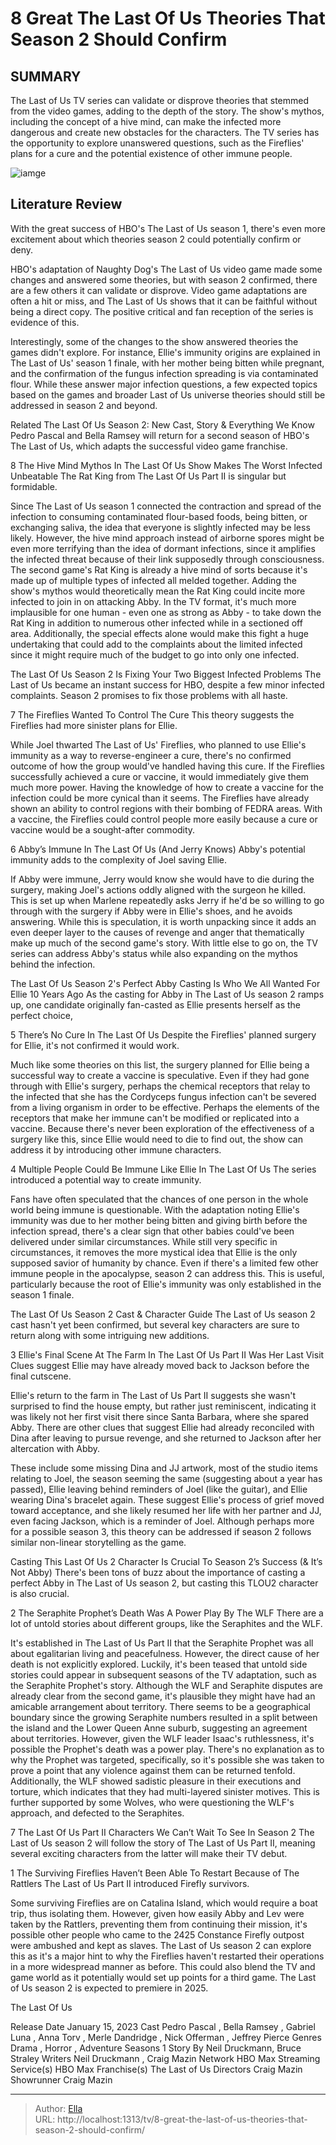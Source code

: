 # 8 Great The Last Of Us Theories That Season 2 Should Confirm


## SUMMARY 


 The Last of Us TV series can validate or disprove theories that stemmed from the video games, adding to the depth of the story. 
 The show&#39;s mythos, including the concept of a hive mind, can make the infected more dangerous and create new obstacles for the characters. 
 The TV series has the opportunity to explore unanswered questions, such as the Fireflies&#39; plans for a cure and the potential existence of other immune people. 

![iamge](https://static1.srcdn.com/wordpress/wp-content/uploads/2024/01/joel-frowning-at-ellie-in-the-last-of-us-tv-series-season-1.jpg)

## Literature Review
With the great success of HBO&#39;s The Last of Us season 1, there&#39;s even more excitement about which theories season 2 could potentially confirm or deny.




HBO&#39;s adaptation of Naughty Dog&#39;s The Last of Us video game made some changes and answered some theories, but with season 2 confirmed, there are a few others it can validate or disprove. Video game adaptations are often a hit or miss, and The Last of Us shows that it can be faithful without being a direct copy. The positive critical and fan reception of the series is evidence of this.

Interestingly, some of the changes to the show answered theories the games didn&#39;t explore. For instance, Ellie&#39;s immunity origins are explained in The Last of Us&#39; season 1 finale, with her mother being bitten while pregnant, and the confirmation of the fungus infection spreading is via contaminated flour. While these answer major infection questions, a few expected topics based on the games and broader Last of Us universe theories should still be addressed in season 2 and beyond.
            
Related
 The Last Of Us Season 2: New Cast, Story &amp; Everything We Know 
Pedro Pascal and Bella Ramsey will return for a second season of HBO&#39;s The Last of Us, which adapts the successful video game franchise.



 8  The Hive Mind Mythos In The Last Of Us Show Makes The Worst Infected Unbeatable 
The Rat King from The Last Of Us Part II is singular but formidable.



Since The Last of Us season 1 connected the contraction and spread of the infection to consuming contaminated flour-based foods, being bitten, or exchanging saliva, the idea that everyone is slightly infected may be less likely. However, the hive mind approach instead of airborne spores might be even more terrifying than the idea of dormant infections, since it amplifies the infected threat because of their link supposedly through consciousness. The second game&#39;s Rat King is already a hive mind of sorts because it&#39;s made up of multiple types of infected all melded together.
Adding the show&#39;s mythos would theoretically mean the Rat King could incite more infected to join in on attacking Abby. In the TV format, it&#39;s much more implausible for one human - even one as strong as Abby - to take down the Rat King in addition to numerous other infected while in a sectioned off area. Additionally, the special effects alone would make this fight a huge undertaking that could add to the complaints about the limited infected since it might require much of the budget to go into only one infected.
            

 The Last Of Us Season 2 Is Fixing Your Two Biggest Infected Problems 
The Last of Us became an instant success for HBO, despite a few minor infected complaints. Season 2 promises to fix those problems with all haste.



 7  The Fireflies Wanted To Control The Cure 
This theory suggests the Fireflies had more sinister plans for Ellie.
        

While Joel thwarted The Last of Us&#39; Fireflies, who planned to use Ellie&#39;s immunity as a way to reverse-engineer a cure, there&#39;s no confirmed outcome of how the group would&#39;ve handled having this cure. If the Fireflies successfully achieved a cure or vaccine, it would immediately give them much more power. Having the knowledge of how to create a vaccine for the infection could be more cynical than it seems. The Fireflies have already shown an ability to control regions with their bombing of FEDRA areas. With a vaccine, the Fireflies could control people more easily because a cure or vaccine would be a sought-after commodity.




 6  Abby’s Immune In The Last Of Us (And Jerry Knows) 
Abby&#39;s potential immunity adds to the complexity of Joel saving Ellie.
        

If Abby were immune, Jerry would know she would have to die during the surgery, making Joel&#39;s actions oddly aligned with the surgeon he killed. This is set up when Marlene repeatedly asks Jerry if he&#39;d be so willing to go through with the surgery if Abby were in Ellie&#39;s shoes, and he avoids answering. While this is speculation, it is worth unpacking since it adds an even deeper layer to the causes of revenge and anger that thematically make up much of the second game&#39;s story. With little else to go on, the TV series can address Abby&#39;s status while also expanding on the mythos behind the infection.



 The Last Of Us Season 2&#39;s Perfect Abby Casting Is Who We All Wanted For Ellie 10 Years Ago 
As the casting for Abby in The Last of Us season 2 ramps up, one candidate originally fan-casted as Ellie presents herself as the perfect choice,




 5  There’s No Cure In The Last Of Us 
Despite the Fireflies&#39; planned surgery for Ellie, it&#39;s not confirmed it would work.
        

Much like some theories on this list, the surgery planned for Ellie being a successful way to create a vaccine is speculative. Even if they had gone through with Ellie&#39;s surgery, perhaps the chemical receptors that relay to the infected that she has the Cordyceps fungus infection can&#39;t be severed from a living organism in order to be effective. Perhaps the elements of the receptors that make her immune can&#39;t be modified or replicated into a vaccine. Because there&#39;s never been exploration of the effectiveness of a surgery like this, since Ellie would need to die to find out, the show can address it by introducing other immune characters.




 4  Multiple People Could Be Immune Like Ellie In The Last Of Us 
The series introduced a potential way to create immunity.
        

Fans have often speculated that the chances of one person in the whole world being immune is questionable. With the adaptation noting Ellie&#39;s immunity was due to her mother being bitten and giving birth before the infection spread, there&#39;s a clear sign that other babies could&#39;ve been delivered under similar circumstances. While still very specific in circumstances, it removes the more mystical idea that Ellie is the only supposed savior of humanity by chance. Even if there&#39;s a limited few other immune people in the apocalypse, season 2 can address this. This is useful, particularly because the root of Ellie&#39;s immunity was only established in the season 1 finale.
            

 The Last Of Us Season 2 Cast &amp; Character Guide 
The Last of Us season 2 cast hasn&#39;t yet been confirmed, but several key characters are sure to return along with some intriguing new additions.



 3  Ellie&#39;s Final Scene At The Farm In The Last Of Us Part II Was Her Last Visit 
Clues suggest Ellie may have already moved back to Jackson before the final cutscene.
        

Ellie&#39;s return to the farm in The Last of Us Part II suggests she wasn&#39;t surprised to find the house empty, but rather just reminiscent, indicating it was likely not her first visit there since Santa Barbara, where she spared Abby. There are other clues that suggest Ellie had already reconciled with Dina after leaving to pursue revenge, and she returned to Jackson after her altercation with Abby.


These include some missing Dina and JJ artwork, most of the studio items relating to Joel, the season seeming the same (suggesting about a year has passed), Ellie leaving behind reminders of Joel (like the guitar), and Ellie wearing Dina&#39;s bracelet again. These suggest Ellie&#39;s process of grief moved toward acceptance, and she likely resumed her life with her partner and JJ, even facing Jackson, which is a reminder of Joel. Although perhaps more for a possible season 3, this theory can be addressed if season 2 follows similar non-linear storytelling as the game.
            

 Casting This Last Of Us 2 Character Is Crucial To Season 2’s Success (&amp; It’s Not Abby) 
There&#39;s been tons of buzz about the importance of casting a perfect Abby in The Last of Us season 2, but casting this TLOU2 character is also crucial.



 2  The Seraphite Prophet’s Death Was A Power Play By The WLF 
There are a lot of untold stories about different groups, like the Seraphites and the WLF.


It&#39;s established in The Last of Us Part II that the Seraphite Prophet was all about egalitarian living and peacefulness. However, the direct cause of her death is not explicitly explored. Luckily, it&#39;s been teased that untold side stories could appear in subsequent seasons of the TV adaptation, such as the Seraphite Prophet&#39;s story. Although the WLF and Seraphite disputes are already clear from the second game, it&#39;s plausible they might have had an amicable arrangement about territory. There seems to be a geographical boundary since the growing Seraphite numbers resulted in a split between the island and the Lower Queen Anne suburb, suggesting an agreement about territories.
However, given the WLF leader Isaac&#39;s ruthlessness, it&#39;s possible the Prophet&#39;s death was a power play. There&#39;s no explanation as to why the Prophet was targeted, specifically, so it&#39;s possible she was taken to prove a point that any violence against them can be returned tenfold. Additionally, the WLF showed sadistic pleasure in their executions and torture, which indicates that they had multi-layered sinister motives. This is further supported by some Wolves, who were questioning the WLF&#39;s approach, and defected to the Seraphites.
            

 7 The Last Of Us Part II Characters We Can’t Wait To See In Season 2 
The Last of Us season 2 will follow the story of The Last of Us Part II, meaning several exciting characters from the latter will make their TV debut.


 1  The Surviving Fireflies Haven’t Been Able To Restart Because of The Rattlers 
The Last of Us Part II introduced Firefly survivors.
        

Some surviving Fireflies are on Catalina Island, which would require a boat trip, thus isolating them. However, given how easily Abby and Lev were taken by the Rattlers, preventing them from continuing their mission, it&#39;s possible other people who came to the 2425 Constance Firefly outpost were ambushed and kept as slaves. The Last of Us season 2 can explore this as it&#39;s a major hint to why the Fireflies haven&#39;t restarted their operations in a more widespread manner as before. This could also blend the TV and game world as it potentially would set up points for a third game.
The Last of Us season 2 is expected to premiere in 2025. 

        


 The Last Of Us 

 Release Date   January 15, 2023    Cast   Pedro Pascal , Bella Ramsey , Gabriel Luna , Anna Torv , Merle Dandridge , Nick Offerman , Jeffrey Pierce    Genres   Drama , Horror , Adventure    Seasons   1    Story By   Neil Druckmann, Bruce Straley    Writers   Neil Druckmann , Craig Mazin    Network   HBO Max    Streaming Service(s)   HBO Max    Franchise(s)   The Last of Us    Directors   Craig Mazin    Showrunner   Craig Mazin    





---

> Author: [Ella](https://instagram.hk.cn/)  
> URL: http://localhost:1313/tv/8-great-the-last-of-us-theories-that-season-2-should-confirm/  

